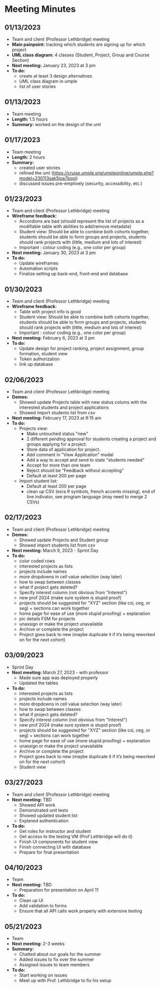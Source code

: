 # Meeting Minutes 

## 01/13/2023
- Team and client (Professor Lethbridge) meeting
- **Main painpoint:** tracking which students are signing up for which project
- **UML class diagram:** 4 classes (Student, Project, Group and Course Section)
- **Next meeting:** January 23, 2023 at 3 pm
- **To do:** 
    - create at least 3 design alternatives
    - UML class diagram in umple
    - list of user stories

## 01/13/2023
- Team meeting
- **Length:** 1.5 hours
- **Summary:** worked on the design of the uml

## 01/17/2023
- Team meeting
- **Length:** 2 hours
- **Summary:**
    - created user stories
    - refined the uml (https://cruise.umple.org/umpleonline/umple.php?model=230113sak5joa7booi)
    - discussed issues pre-emptively (security, accessibility, etc.)

## 01/23/2023
- Team and client (Professor Lethbridge) meeting
- **Wireframe feedback:** 
    -  Accordions are bad (should represent the list of projects as a modifiable table with abilities to add/remove metadata)
    -  Student view: Should be able to combine both cohorts together, students should be able to form groups and projects, students should rank projects with (little, medium and lots of interest)
    -  Important : colour coding (e.g., one color per group)
- **Next meeting:** January 30, 2023 at 3 pm
- **To do:** 
    - Update wireframes
    - Automation scripts
    - Finalize setting up back-end, front-end and database

## 01/30/2023
- Team and client (Professor Lethbridge) meeting
- **Wireframe feedback:** 
    -  Table with project info is good
    -  Student view: Should be able to combine both cohorts together, students should be able to form groups and projects, students should rank projects with (little, medium and lots of interest)
    -  Important : colour coding (e.g., one color per group)
- **Next meeting:** February 6, 2023 at 3 pm
- **To do:** 
    - Update design for project ranking, project assignment, group formation, student view
    - Token authorization
    - link up database

## 02/06/2023
- Team and client (Professor Lethbridge) meeting
- **Demos:** 
    -  Showed update Projects table with new status colums with the interested students and project applications
    -  Showed import students list from csv
- **Next meeting:** February 17, 2023 at 9:15 am
- **To do:** 
    - Projects view:
        - Make untouched status "new"
        - 2 different pending approval for students creating a project and groups applying for a project.
        - Store data of application for project.
        - Add comment in "View Application" modal
        - Add a way to accept and send to state "students needed"
        - Accept for more than one team
        - Reject should be "Feedback without accepting"
        - Default at least 200 per page
    - Import student list:
        - Default at least 200 per page
        - clean up CSV (exra # symbols, french accents missing), end of line indivator, see program language (may need to merge 2 CSVs) 

## 02/17/2023
- Team and client (Professor Lethbridge) meeting
- **Demos:** 
    -  Showed update Projects and Student group
    -  Showed import students list from csv
- **Next meeting:** March 9, 2023 - Sprint Day
- **To do:** 
    - color coded rows
    - interested projects as lists
    - projects include names
    - more dropdowns in cell value selection (way later)
    - how to swap between classes
    - what if project gets deleted?
    - Specify interest column (not obvious from "Interest") 
    - new prof 2024 (make sure system is stupid proof)
    - projects should be suggested for "XYZ" section (like csi, ceg, or seg) + sections can work together
    - home page for ease of use (more stupid proofing) + explanation
    - pic details FSM for projects
    - unassign or make the project unavailable
    - Archive or complete the project
    - Project goes back to new (maybe duplicate it if it’s being reworked on for the next cohort) 

## 03/09/2023
- Sprint Day
- **Next meeting:** March 27, 2023 - with professor
    -  Made sure app was deployed properly
    -  Updated the tables
- **To do:** 
    - interested projects as lists
    - projects include names
    - more dropdowns in cell value selection (way later)
    - how to swap between classes
    - what if project gets deleted?
    - Specify interest column (not obvious from "Interest") 
    - new prof 2024 (make sure system is stupid proof)
    - projects should be suggested for "XYZ" section (like csi, ceg, or seg) + sections can work together
    - home page for ease of use (more stupid proofing) + explanation
    - unassign or make the project unavailable
    - Archive or complete the project
    - Project goes back to new (maybe duplicate it if it’s being reworked on for the next cohort) 
    - Student view

## 03/27/2023
- Team and client (Professor Lethbridge) meeting
- **Next meeting:** TBD
    -  Showed API work
    -  Demonstrated unit tests
    -  Showed updated student list
    -  Explaned authentication
- **To do:** 
    - Get roles for instructor and student
    - Get access to the testing VM (Prof Lethbridge will do it)
    - Finish UI components for student view
    - Finish connecting UI with database
    - Prepare for final presentation

## 04/10/2023
- Team
- **Next meeting:** TBD
    -  Preparation for presentation on April 11
- **To do:** 
    - Clean up UI
    - Add validation to forms
    - Ensure that all API calls work properly with extensive testing

## 05/21/2023
- Team
- **Next meeting:** 2-3 weeks
- **Summary:**
    -  Chatted about our goals for the summer
    -  Added issues to fix over the summer
    -  Assigned issues to team members
- **To do:** 
    - Start working on issues
    - Meet up with Prof. Lethbridge to fix his setup
